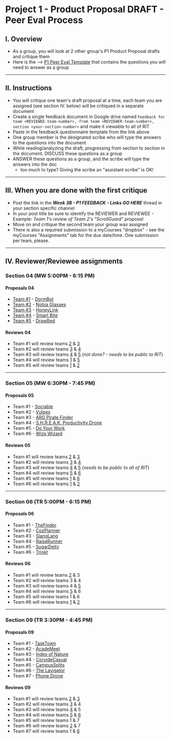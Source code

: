 # Project 1 - Product Proposal DRAFT - Peer Eval Process


## I. Overview
- As a group, you will look at 2 other group's P1 Product Proposal drafts and critique them
- Here is the --> [P1 Peer Eval Template](https://docs.google.com/document/d/11nYR3Sb2x5aQEldb_cTWHGy9yOE5ZJWc2vqFJuV-eFg/edit?usp=sharing) that contains the questions you will need to answer as a group

---


## II. Instructions
- You will critique one team's draft proposal at a time, each team you are assigned (see section IV. below) will be critiqued in a separate document
- Create a single feedback document in Google drive named `Feedback for team <REVIEWEE-team-number>, from team <REVIEWER-team-number>, section <your-section-number>` and make it viewable to all of RIT
- Paste in the feedback questionnaire template from the link above
- One group member is the designated scribe who will type the answers to the questions into the document
- While reading/analyzing the draft, progressing from section to section in the document, DISCUSS these questions as a group
- ANSWER these questions as a group, and the scribe will type the answers into the doc
  - too much to type? Giving the scribe an "assistant scribe" is OK!


---

## III. When you are done with the first critique
- Post the link in the ***Week 3B - P1 FEEDBACK - Links GO HERE*** thread in your section specific channel
- In your post title be sure to identify the REVIEWER and REVIEWEE - Example: *Team 1's review of Team 2's "ScrollGuard" proposal*
- Move on and critique the second team your group was assigned
- There is also a required submission to a myCourses "dropbox" - see the myCourses "Assignments" tab for the due date/time. One submission per team, please.

---

## IV. Reviewer/Reviewee assignments

### Section 04 (MW 5:00PM - 6:15 PM)
#### Proposals 04
- [Team #1](p1-teams.md#team-1---dormbot---the-one-stop-solution-for-any-roommate-issue) - [DormBot](https://docs.google.com/document/d/1A86-RH_dSdisWNWsSNYB3mgmKoKKDuyG7HY-91mdD8c/edit?usp=sharing)
- [Team #2](p1-teams.md#team-2---arachnophobia---tech-glasses) - [Nobia Glasses](https://docs.google.com/document/d/1-TfvikerRiJ_sxXr_78DJnppP52ppb8Fw1hyHTN6tdU/edit?usp=sharing)
- [Team #3](p1-teams.md#team-3---honeylink---social-network-for-the-socially-anxious) - [HoneyLink](https://docs.google.com/document/d/1mcO5s8PdDmv3bmxNSA5UwAWad708IbsvJbmuhKxeblU/edit?usp=sharing )
- [Team #4](p1-teams.md#team-4---smart-bite---app-and-physical-product-that-monitors-a-users-spending-habits) - [Smart Bite](https://docs.google.com/document/d/13i0IrenwQYDWUxiySp-QSbQYXVuSWhdFn8qrziqcjBU/edit?usp=sharing)
- [Team #5](p1-teams.md#team-5---drawbed---a-bed-that-will-not-let-you-sleep-in) - [DrawBed](https://docs.google.com/document/d/1BKL0N3do2hLapz8hDPG-qUHrmkk6BxvHUQfsnTW0PoU/edit?usp=sharing)

#### Reviews 04
- Team #1 will review teams [2](https://docs.google.com/document/d/12EgaMuBECcOIftPOBTTPJpLTWnRBKtMn6IeHDPmjjBA/edit?usp=sharing) & [3](https://docs.google.com/document/d/1vc7bvGXgoIuucceiiI6fFd-3QVbi3OXKmkstflNXgho/edit?tab=t.0#heading=h.bc07jkbc6ti9)
- Team #2 will review teams [3](https://docs.google.com/document/d/1Xpo7OojJbtYtlxVoO1LB1hJk1_IaPed9zaPkzgnUIYQ/edit?usp=sharing) & [4](https://docs.google.com/document/d/1yz247KeD-7Ig9zmntjiSVQGSAoQVWTera7XiX6DhVqs/edit?tab=t.0)
- Team #3 will review teams [4](https://docs.google.com/document/d/1QGk_tLfz6EIZVCzi1woQB1i9p5WfxdRT6CQCfSDei_I/edit?tab=t.0) & [5](https://docs.google.com/document/d/1bSrxAhaO4VxJd1HgozrhJWuhmEKJPbUPUu8jGlk26So/edit?tab=t.0) (*not done?* - *needs to be public to RIT*)
- Team #4 will review teams [1](https://docs.google.com/document/d/15IcG1qUFtdh1aYMH8eVEaCvY9ClgnV5K74EMFP4pwls/edit?usp=sharing) & [5](https://docs.google.com/document/d/1ndbNPNXoXU2uz0Xto1llJ5k_skbJSdAjPcoWqbd9eDA/edit?usp=sharing)
- Team #5 will review teams [1](https://docs.google.com/document/d/1LSub-i_t3UNS2byCO2TdXSdKeum5BgCjHn-5_u8Ue2E/edit?usp=sharing) & [2](https://docs.google.com/document/d/1mVFrd1GAIoaY4zMjZH8dBTpoWU7mxGNXbLBZ-c3ci2s/edit?tab=t.0#heading=h.rtdiuuv4q86f)

---

### Section 05 (MW 6:30PM - 7:45 PM)
#### Proposals 05
- Team #1 - [Sociable](https://docs.google.com/document/d/1LKfHLjaK6YNNyAwJ3ihu-SGX4d_nIqazj0aGenlF5dg/edit?usp=sharing)
- Team #2 - [Vulpes](https://docs.google.com/document/d/1YIwVLCJ3GIAfyG566bnkSaUT3CTPNON5dY7733xDhDA/edit?tab=t.0#heading=h.3hnuvteq7sk2)
- Team #3 - [ARG Pirate Finder](https://docs.google.com/document/d/1tzrQMHJowBPgQdm1xaGygTwZxXRdxHLsHSw84XfLRNo/edit?usp=sharing)
- Team #4 - [S.H.R.E.A.K. Productivity Drone](https://docs.google.com/document/d/14WnNXT84CasDABxbFuR72EbJmaDWTN3NrlY52vXtZQw/edit?usp=sharing)
- Team #5 - [Do Your Work](https://docs.google.com/document/d/1JFtKOUQrOJW0feuypkhTJdCYGcT7z3gCbnt0Gd_IP10/edit?usp=sharing)
- Team #6 - [Wize Wizard](https://docs.google.com/document/d/1CFibeTDmhyD8sfRfUQU_JTr9yzgUQAD7-Nep1RPLAz0/edit?usp=sharing)

#### Reviews 05
- Team #1 will review teams [2](https://docs.google.com/document/d/18rTUwcSjKB3qd5DH-brJmeZM3-rHes9eqxQitg2cg8c/edit?usp=sharing) & [3](https://docs.google.com/document/d/1K6hQsyX3A3vRJxphYH-D3WiRgaoz6XozYt5Hl7GYKxI/edit?usp=sharing)
- Team #2 will review teams [3](https://docs.google.com/document/d/1Wq5AG3UXlTlfv8XLpipddp_OySBHLBoX6y8vS81LyPw/edit?tab=t.0) & [4](https://docs.google.com/document/d/1Cjtwt7FkASGEMuydH5vXmpVpIqTSFUQSkhECxYUFnBo/edit?tab=t.0)
- Team #3 will review teams [4](https://docs.google.com/document/d/1vzmr6bDWVj1bghLgucTWPdFCF-E-AP80-lbGe6FkEUw/edit?tab=t.0) & [5](https://docs.google.com/document/d/13dKboyVM_Q9DxFU1oNzgyRijfZySpjn0OFcvKt6zkBs/edit?tab=t.0) (*needs to be public to all of RIT*)
- Team #4 will review teams [5](https://docs.google.com/document/d/14hThkx4TTgM-4qPG9MsMsXk8F-a1hnL6iS1PQVrNpsQ/edit?usp=sharing) & [6](https://docs.google.com/document/d/1VgeGBSS9r3mXiRorsv_FJmMAC_EZIQyK5LZt06_g-yo/edit?usp=sharing)
- Team #5 will review teams [1](https://docs.google.com/document/d/1izy13kGuJP5kSEQbKBhcWtLtkEaRrLdwk6j32rQroXE/edit?usp=sharing) & [6](https://docs.google.com/document/d/1tgL-I0PqsS9rCKyW1GgM9bPM6ard2IKZv0rHa8SIpsA/edit?tab=t.0#heading=h.bc07jkbc6ti9)
- Team #6 will review teams [1](https://docs.google.com/document/d/1TCplRahe92Ec8iGM6xM1W3H4THDF80JtzqmmC2c8Dww/edit?usp=sharing) & [2](https://docs.google.com/document/d/1b7xyES9SPVhi7d7pZeC6iUz00-4UYsmyYysH9LzJ7DM/edit?usp=sharing)

---

### Section 06 (TR 5:00PM - 6:15 PM)
#### Proposals 06
- Team #1 - [TheFinder](https://docs.google.com/document/d/1RXfg1yOaBxHDQ-iIjZk_DZimtHoO1sMpL4vTE_aQEZA/edit?tab=t.0#heading=h.4d0scevw54ns)
- Team #2 - [CozPlanner](https://docs.google.com/document/d/1EJvq8tG3Ce3m-482zZ4Bli-VD2u4aSM3DBnfal1VXyg/edit?tab=t.0#heading=h.3hnuvteq7sk2)
- Team #3 - [SlangLang](https://docs.google.com/document/d/1QShBzZMcnCxMplBGOZHdhw38PDnh-UEtVCod7g_Kd8A/edit?tab=t.0)
- Team #4 - [RaiseRunner](https://docs.google.com/document/d/15Knb_RxzNr0NZDiV6bjd8uyXR-OlqOcCaW6gfmayVdI/edit?usp=sharing)
- Team #5 - [SugarDeity](https://docs.google.com/document/d/1H7gIH5LTCw77ox36mE8VSfy_HlyRJjmej99wUPOAhYo/edit?usp=sharing)
- Team #6 - [Trinkt](https://docs.google.com/document/d/1CHR09rG3A2wHWtMdcP81wDB8LCcRDffzeTbVv04YM9c/edit?usp=sharing)

#### Reviews 06
- Team #1 will review teams [2](https://docs.google.com/document/d/1iXhD2ThzLfIfA1bhcm7y4kndowufafa-dxLtr9zVUkU/edit?usp=sharing) & 3
- Team #2 will review teams 3 & 4
- Team #3 will review teams 4 & [5](https://docs.google.com/document/d/1PuvoXOYOSQUn21ws5bMK9TkTNn52eab0t-efLACeoKQ/edit?tab=t.0)
- Team #4 will review teams [5](https://docs.google.com/document/d/1rqvldcgHYT4B54GV2cWLKrALeKtp87wmeSRo1N-AqTc/edit?usp=sharing) & 6
- Team #5 will review teams 1 & 6
- Team #6 will review teams [1](https://docs.google.com/document/d/1AEHAslwAe8hc0FB6mC5tt4HjlN-TteuAPCGAzTZE7YY/edit?usp=sharing) & [2](https://docs.google.com/document/d/1ARmzXg8F7ptFarMrQWDdRiOMPPh-eD3J9M61tzmQe2g/edit?usp=sharing)

---

### Section 09 (TR 3:30PM - 4:45 PM)
#### Proposals 09
- Team #1 - [TaskTown](https://docs.google.com/document/d/1FR72tiS6LVKwClmOG_RkSybZc_0whCavLJFO_wYAgt0/edit?usp=drivesdk)
- Team #2 - [AcadeMeet](https://docs.google.com/document/d/1QMs6RXKswN_g0yQFbyupDxY8tMLBE0EH4GwpKxcCgoA/edit?tab=t.0#heading=h.3hnuvteq7sk2)
- Team #3 - [Index of Nature](https://docs.google.com/document/d/1crCn1k6rwjhR7o47716p01juu_VnI0jPnFPh7M4GRbQ/edit?tab=t.0)
- Team #4 - [CorvideCasual](https://docs.google.com/document/d/1OpY6ZFCAYlyv1rK_8zC2SUA0dcybY5BIWb273gXz1-o/edit?usp=sharing)
- Team #5 - [CampusSplits](https://docs.google.com/document/d/1Urg7rYswG3E33jsWgbK0SaeafLE-W4Qs0e0o2s976Us/edit?usp=sharing)
- Team #6 - [The Lavigator](https://docs.google.com/document/d/1P6g-9S9WSUfDu0ZtpfYWDtMDXd7YV5pmm2Uzu25j2Xo/edit?usp=sharing)
- Team #7 - [Phone Drone](https://docs.google.com/document/d/1gBRXcLfwjJdEby7esdXH_kR7rETyGMuT4Ua8YiJP6eE/edit?tab=t.0#heading=h.3hnuvteq7sk2)

#### Reviews 09
- Team #1 will review teams [2](https://docs.google.com/document/d/14M7UIp_PSkpZb2feAi5VRoI7DBkxOJ4mtig1FP3PKH0) & [3](https://docs.google.com/document/d/1RREBsGJWDz0QAXzt75SafuRcOw3PquTJHAoJdeq8owY/edit?usp=sharing)
- Team #2 will review teams [3](https://docs.google.com/document/d/1PWS1BIl14c-AYCdBWfZb9gGlhuACjLs1vNP8n6Cxr2g/edit?usp=sharing) & 4
- Team #3 will review teams [4](https://docs.google.com/document/d/1OpY6ZFCAYlyv1rK_8zC2SUA0dcybY5BIWb273gXz1-o/edit?tab=t.0#heading=h.3hnuvteq7sk2) & 5
- Team #4 will review teams [5](https://docs.google.com/document/d/1QJ_zlQB6sc3NPHzmKpFauB-k7IALiXFwNxykpDBU9No/edit?tab=t.0#heading=h.bc07jkbc6ti9) & [6](https://docs.google.com/document/d/1ao3SCJjK50o1Az12Dqb-3mUKAcKLxf0kSV4GF11TRpk/edit?tab=t.0)
- Team #5 will review teams 1 & 7
- Team #6 will review teams [2](https://docs.google.com/document/d/1oi4gVWDmg86y_5hgc-XyfnKDbphIWsJqdf7-wu2uBGI/edit?tab=t.0) & 7
- Team #7 will review teams 1 & [6](https://docs.google.com/document/d/133VJyXsQUmhTrkHYvssgs6wwJvc99F2ejX8L5qWcU3M/edit?usp=sharing)


